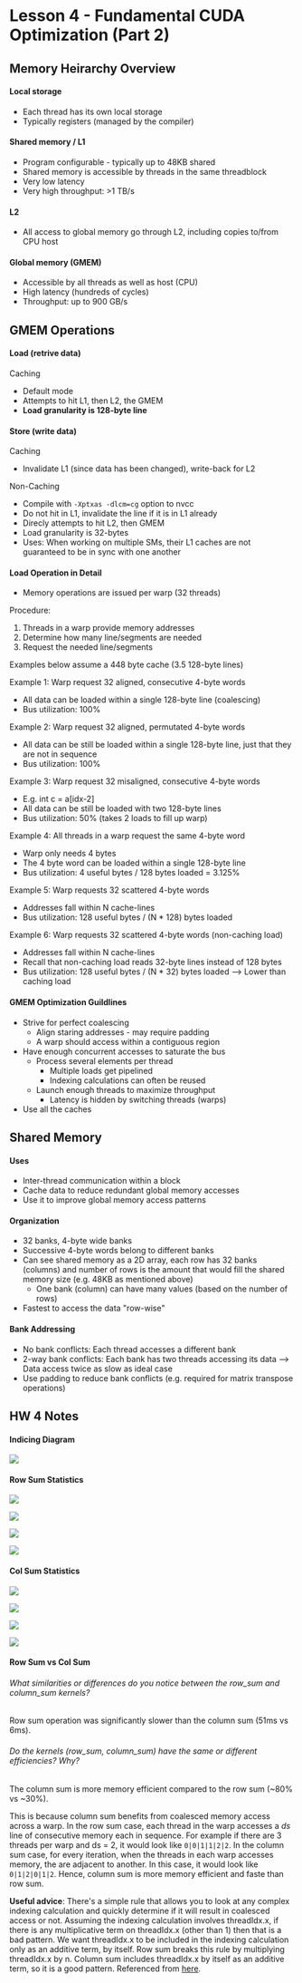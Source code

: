 # Lesson 4 - Fundamental CUDA Optimization (Part 2)

## Memory Heirarchy Overview

#### Local storage
- Each thread has its own local storage
- Typically registers (managed by the compiler)

#### Shared memory / L1
- Program configurable - typically up to 48KB shared
- Shared memory is accessible by threads in the same threadblock
- Very low latency
- Very high throughput: >1 TB/s

#### L2
- All access to global memory go through L2, including copies to/from CPU host

#### Global memory (GMEM)
- Accessible by all threads as well as host (CPU)
- High latency (hundreds of cycles)
- Throughput: up to 900 GB/s

## GMEM Operations

#### Load (retrive data)

Caching
- Default mode
- Attempts to hit L1, then L2, the GMEM
- **Load granularity is 128-byte line**

#### Store (write data)

Caching
- Invalidate L1 (since data has been changed), write-back for L2

Non-Caching
- Compile with `-Xptxas -dlcm=cg` option to nvcc
- Do not hit in L1, invalidate the line if it is in L1 already
- Direcly attempts to hit L2, then GMEM
- Load granularity is 32-bytes
- Uses: When working on multiple SMs, their L1 caches are not guaranteed to be in sync with one another

#### Load Operation in Detail

- Memory operations are issued per warp (32 threads)

Procedure:
1. Threads in a warp provide memory addresses
2. Determine how many line/segments are needed
3. Request the needed line/segments

Examples below assume a 448 byte cache (3.5 128-byte lines)

Example 1: Warp request 32 aligned, consecutive 4-byte words
- All data can be loaded within a single 128-byte line (coalescing)
- Bus utilization: 100%

Example 2: Warp request 32 aligned, permutated 4-byte words
- All data can be still be loaded within a single 128-byte line, just that they are not in sequence
- Bus utilization: 100%

Example 3: Warp request 32 misaligned, consecutive 4-byte words
- E.g. int c = a[idx-2]
- All data can be still be loaded with two 128-byte lines
- Bus utilization: 50% (takes 2 loads to fill up warp)

Example 4: All threads in a warp request the same 4-byte word
- Warp only needs 4 bytes
- The 4 byte word can be loaded within a single 128-byte line
- Bus utilization: 4 useful bytes / 128 bytes loaded = 3.125%

Example 5: Warp requests 32 scattered 4-byte words
- Addresses fall within N cache-lines
- Bus utilization: 128 useful bytes / (N * 128) bytes loaded

Example 6: Warp requests 32 scattered 4-byte words (non-caching load)
- Addresses fall within N cache-lines
- Recall that non-caching load reads 32-byte lines instead of 128 bytes
- Bus utilization: 128 useful bytes / (N * 32) bytes loaded --> Lower than caching load

#### GMEM Optimization Guildlines

- Strive for perfect coalescing
  - Align staring addresses - may require padding
  - A warp should access within a contiguous region
- Have enough concurrent accesses to saturate the bus
  - Process several elements per thread
    - Multiple loads get pipelined
    - Indexing calculations can often be reused
  - Launch enough threads to maximize throughput
    - Latency is hidden by switching threads (warps)
- Use all the caches

## Shared Memory

#### Uses

- Inter-thread communication within a block
- Cache data to reduce redundant global memory accesses
- Use it to improve global memory access patterns

#### Organization

- 32 banks, 4-byte wide banks
- Successive 4-byte words belong to different banks
- Can see shared memory as a 2D array, each row has 32 banks (columns) and number of rows is the amount that would fill the shared memory size (e.g. 48KB as mentioned above)
  - One bank (column) can have many values (based on the number of rows)
- Fastest to access the data "row-wise"

#### Bank Addressing

- No bank conflicts: Each thread accesses a different bank
- 2-way bank conflicts: Each bank has two threads accessing its data --> Data access twice as slow as ideal case
- Use padding to reduce bank conflicts (e.g. required for matrix transpose operations)

## HW 4 Notes

#### Indicing Diagram

![](./diagrams/matrix_sum.png)

#### Row Sum Statistics

![](./diagrams/row_properties.png)

![](./diagrams/row_memory_utilization.png)

![](./diagrams/row_memory_bandwidth.png)

![](./diagrams/row_memory_statistics.png)


#### Col Sum Statistics

![](./diagrams/col_properties.png)

![](./diagrams/col_memory_utilization.png)

![](./diagrams/col_memory_bandwidth.png)

![](./diagrams/col_memory_statistics.png)

#### Row Sum vs Col Sum

###### What similarities or differences do you notice between the *row_sum* and *column_sum* kernels?

Row sum operation was significantly slower than the column sum (51ms vs 6ms).

###### Do the kernels (*row_sum*, *column_sum*) have the same or different efficiencies? Why?

The column sum is more memory efficient compared to the row sum (~80% vs ~30%).

This is because column sum benefits from coalesced memory access across a warp. In the row sum case, each thread in the warp accesses a *ds* line of consecutive memory each in sequence. For example if there are 3 threads per warp and ds = 2, it would look like `0|0|1|1|2|2`. In the column sum case, for every iteration, when the threads in each warp accesses memory, the are adjacent to another. In this case, it would look like `0|1|2|0|1|2`. Hence, column sum is more memory efficient and faste than row sum.

**Useful advice**:
There's a simple rule that allows you to look at any complex indexing calculation and quickly determine if it will result in coalesced access or not. Assuming the indexing calculation involves threadIdx.x, if there is any multiplicative term on threadIdx.x (other than 1) then that is a bad pattern. We want threadIdx.x to be included in the indexing calculation only as an additive term, by itself. Row sum breaks this rule by multiplying threadIdx.x by n. Column sum includes threadIdx.x by itself as an additive term, so it is a good pattern. Referenced from [here](https://stackoverflow.com/questions/58780710/dont-understand-why-column-addition-faster-than-row-in-cuda#:~:text=Your%20column%2Dsumming%20case%20allows,row%20summing%20case%20breaks%20this.).

